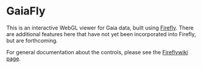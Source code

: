 # GaiaFly

This is an interactive WebGL viewer for Gaia data, built using [Firefly](https://github.com/ageller/Firefly).  There are additional features here that have not yet been incorporated into Firefly, but are forthcoming. 

For general documentation about the controls, please see the [Fireflywiki page](https://github.com/ageller/Firefly/wiki).


